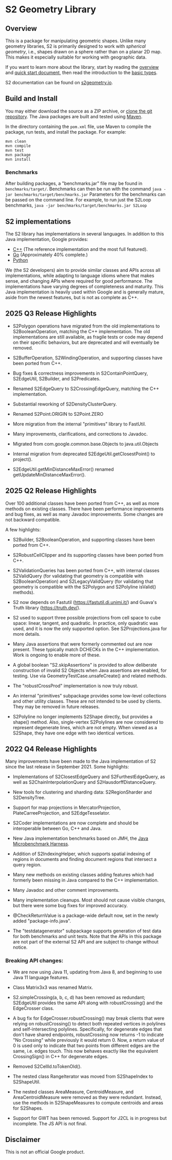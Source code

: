 # S2 Geometry Library

## Overview

This is a package for manipulating geometric shapes. Unlike many geometry
libraries, S2 is primarily designed to work with _spherical geometry_, i.e.,
shapes drawn on a sphere rather than on a planar 2D map. This makes it
especially suitable for working with geographic data.

If you want to learn more about the library, start by reading the
[overview](http://s2geometry.io/about/overview) and [quick start
document](http://s2geometry.io/devguide/cpp/quickstart), then read the
introduction to the [basic types](http://s2geometry.io/devguide/basic_types).

S2 documentation can be found on [s2geometry.io](http://s2geometry.io).

## Build and Install

You may either download the source as a ZIP archive, or [clone the git
repository](https://help.github.com/articles/cloning-a-repository/).
The Java packages are built and tested using [Maven](https://maven.apache.org/).

In the directory containing the ```pom.xml``` file, use Maven to
compile the package, run tests, and install the package. For example:

```
mvn clean
mvn compile
mvn test
mvn package
mvn install
```

### Benchmarks

After building packages, a "benchmarks.jar" file may be found in
```benchmarks/target/```. Benchmarks can then be run with the command
```java -jar benchmarks/target/benchmarks.jar```
Parameters for the benchmarks can be passed on the command line. For example, to
run just the S2Loop benchmarks,
```java -jar benchmarks/target/benchmarks.jar S2Loop```

## S2 implementations

The S2 library has implementations in several languages. In addition to this
Java implementation, Google provides:

* [C++](https://github.com/google/s2geometry) (The reference implementation
  and the most full featured).
* [Go](https://github.com/golang/geo) (Approximately 40% complete.)
* [Python](https://github.com/google/s2geometry/tree/master/src/python)

We (the S2 developers) aim to provide similar classes and APIs across all
implementations, while adapting to language idioms where that makes sense, and
changing APIs where required for good performance. The implementations have
varying degrees of completeness and maturity. This Java implementation is
heavily used within Google and is generally mature, aside from the newest
features, but is not as complete as C++.

## 2025 Q3 Release Highlights

*   S2Polygon operations have migrated from the old implementations to
    S2BooleanOperation, matching the C++ implementation. The old implementations
    are still available, as fragile tests or code may depend on their specific
    behaviors, but are deprecated and will eventually be removed.

*   S2BufferOperation, S2WindingOperation, and supporting classes have been
    ported from C++.

*   Bug fixes & correctness improvements in S2ContainPointQuery, S2EdgeUtil,
    S2Builder, and S2Predicates.

*   Renamed S2EdgeQuery to S2CrossingEdgeQuery, matching the C++ implementation.

*   Substantial reworking of S2DensityClusterQuery.

*   Renamed S2Point.ORIGIN to S2Point.ZERO

*   More migration from the internal "primitives" library to FastUtil.

*   Many improvements, clarifications, and corrections to Javadoc.

*   Migrated from com.google.common.base.Objects to java.util.Objects

*   Internal migration from deprecated S2EdgeUtil.getClosestPoint() to
    project().

*   S2EdgeUtil.getMinDistanceMaxError() renamed getUpdateMinDistanceMaxError().

## 2025 Q2 Release Highlights

Over 100 additional classes have been ported from C++, as well as more methods
on existing classes. There have been performance improvements and bug fixes, as
well as many Javadoc improvements. Some changes are not backward compatible.

A few highlights:

*   S2Builder, S2BooleanOperation, and supporting classes have been ported from
    C++.

*   S2RobustCellClipper and its supporting classes have been ported from C++.

*   S2ValidationQueries has been ported from C++, with internal classes
    S2ValidQuery (for validating that geometry is compatible with
    S2BooleanOperation) and S2LegacyValidQuery (for validating that geometry is
    compatible with the S2Polygon and S2Polyline isValid() methods).

*   S2 now depends on Fastutil (https://fastutil.di.unimi.it/) and Guava's
    Truth library (https://truth.dev/).

*   S2 used to support three possible projections from cell space to cube space:
    linear, tangent, and quadratic. In practice, only quadratic was used, and it
    is now the only supported option. See S2Projections.java for more details.

*   Many Java assertions that were formerly commented out are now present. These
    typically match DCHECKs in the C++ implementation. Work is ongoing to enable
    more of these.

*   A global boolean "S2.skipAssertions" is provided to allow deliberate
    construction of invalid S2 Objects when Java assertions are enabled, for
    testing. Use via GeometryTestCase.unsafeCreate() and related methods.

*   The "robustCrossProd" implementation is now truly robust.

*   An internal "primitives" subpackage provides some low-level collections and
    other utility classes. These are not intended to be used by clients. They
    may be removed in future releases.

*   S2Polyline no longer implements S2Shape directly, but provides a shape()
    method. Also, single-vertex S2Polylines are now considered to represent
    degenerate lines, which are not empty. When viewed as a S2Shape, they have
    one edge with two identical vertices.

## 2022 Q4 Release Highlights

Many improvements have been made to the Java implementation of S2 since the last
release in September 2021. Some highlights:

*   Implementations of S2ClosestEdgeQuery and S2FurthestEdgeQuery, as well as
    S2ChainInterpolationQuery and S2HausdorffDistanceQuery.

*   New tools for clustering and sharding data: S2RegionSharder and
    S2DensityTree.

*   Support for map projections in MercatorProjection, PlateCarreeProjection,
    and S2EdgeTesselator.

*   S2Coder implementations are now complete and should be interoperable
    between Go, C++ and Java.

*   New Java implementation benchmarks based on JMH, the [Java Microbenchmark
    Harness](https://github.com/openjdk/jmh).

*   Addition of S2IndexingHelper, which supports spatial indexing of regions
    in documents and finding document regions that intersect a query region.

*   Many new methods on existing classes adding features which had formerly been
    missing in Java compared to the C++ implementation.

*   Many Javadoc and other comment improvements.

*   Many implementation cleanups. Most should not cause visible changes, but
    there were some bug fixes for improved accuracy.

*   @CheckReturnValue is a package-wide default now, set in the newly added
    "package-info.java".

*   The "testdatagenerator" subpackage supports generation of test data for both
    benchmarks and unit tests. Note that the APIs in this package are not
    part of the external S2 API and are subject to change without notice.

### Breaking API changes:

*   We are now using Java 11, updating from Java 8, and beginning to use Java
    11 language features.

*   Class Matrix3x3 was renamed Matrix.

*   S2.simpleCrossing(a, b, c, d) has been removed as redundant; S2EdgeUtil
    provides the same API along with robustCrossing() and the EdgeCrosser class.

*   A bug fix for EdgeCrosser.robustCrossing() may break clients that were
    relying on robustCrossing() to detect both repeated vertices in polylines
    and self-intersecting polylines. Specifically, for degenerate edges that
    don't have shared endpoints, robustCrossing now returns -1 to indicate "No
    Crossing" while previously it would return 0. Now, a return value of 0 is
    used only to indicate that two points from different edges are the same,
    i.e. edges touch. This now behaves exactly like the equivalent
    CrossingSign() in C++ for degenerate edges.

*   Removed S2CellId.toTokenOld().

*   The nested class RangeIterator was moved from S2ShapeIndex to S2ShapeUtil.

*   The nested classes AreaMeasure, CentroidMeasure, and AreaCentroidMeasure
    were removed as they were redundant. Instead, use the methods in
    S2ShapeMeasures to compute centroids and areas for S2Shapes.

*   Support for GWT has been removed. Support for J2CL is in progress but
    incomplete. The JS API is not final.

## Disclaimer

This is not an official Google product.
